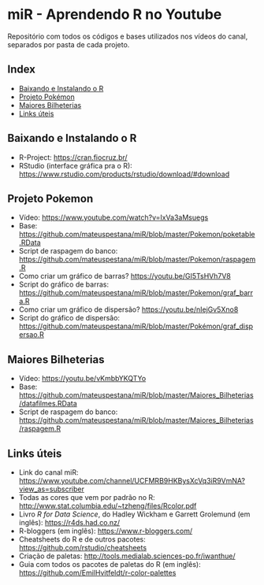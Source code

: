 # miR - Aprendendo R no Youtube

Repositório com todos os códigos e bases utilizados nos vídeos do canal, separados por pasta de cada projeto.

## Index
- [Baixando e Instalando o R](#baixando-e-instalando-o-r)
- [Projeto Pokémon](#projeto-pokemon)
- [Maiores Bilheterias](#maiores-bilheterias)
- [Links úteis](#links-uteis)


## Baixando e Instalando o R
- R-Project: https://cran.fiocruz.br/
- RStudio (interface gráfica pra o R): https://www.rstudio.com/products/rstudio/download/#download


## Projeto Pokemon
- Vídeo: https://www.youtube.com/watch?v=IxVa3aMsuegs
- Base: https://github.com/mateuspestana/miR/blob/master/Pokemon/poketable.RData
- Script de raspagem do banco: https://github.com/mateuspestana/miR/blob/master/Pokemon/raspagem.R
- Como criar um gráfico de barras? https://youtu.be/GI5TsHVh7V8
- Script do gráfico de barras: https://github.com/mateuspestana/miR/blob/master/Pokemon/graf_barra.R
- Como criar um gráfico de dispersão? https://youtu.be/nIejGv5Xno8
- Script do gráfico de dispersão: https://github.com/mateuspestana/miR/blob/master/Pokémon/graf_dispersao.R


## Maiores Bilheterias
- Vídeo: https://youtu.be/vKmbbYKQTYo
- Base: https://github.com/mateuspestana/miR/blob/master/Maiores_Bilheterias/datafilmes.RData
- Script de raspagem do banco: https://github.com/mateuspestana/miR/blob/master/Maiores_Bilheterias/raspagem.R


## Links úteis
- Link do canal miR: https://www.youtube.com/channel/UCFMRB9HKBysXcVq3iR9VmNA?view_as=subscriber
- Todas as cores que vem por padrão no R: http://www.stat.columbia.edu/~tzheng/files/Rcolor.pdf
- Livro *R for Data Science*, do Hadley Wickham e Garrett Grolemund (em inglês): https://r4ds.had.co.nz/
- R-bloggers (em inglês): https://www.r-bloggers.com/
- Cheatsheets do R e de outros pacotes: https://github.com/rstudio/cheatsheets
- Criação de paletas: http://tools.medialab.sciences-po.fr/iwanthue/ 
- Guia com todos os pacotes de paletas do R (em inglês): https://github.com/EmilHvitfeldt/r-color-palettes




